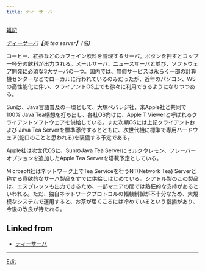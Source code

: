 ```yaml
---
title: ティーサーバ
---
```

[雑記](/雑記)



*[ティーサーバ](/ティーサーバ)【英 tea server】(名)*



コーヒー、紅茶などのカフェイン飲料を管理するサーバ。ボタンを押すとコップ一杯分の飲料が出力される。メールサーバ、ニュースサーバと並び、ソフトウェア開発に必須な3大サーバの一つ。国内では、無償サービスは永らく一部の計算機センターなどでローカルに行われているのみだったが、近年のパソコン、WSの高性能化に伴い、クライアントOS上でも徐々に利用できるようになりつつある。



Sunは、Java言語普及の一環として、大塚ベバレジ社、米Apple社と共同で100% Java Tea構想を打ち出し、各社OS向けに、Apple T Viewerと呼ばれるクライアントソフトウェアを供給している。また次期OSには上記クライアントおよび Java Tea Serverを標準添付するとともに、次世代機に標準で専用ハードウェア(蛇口のことと思われる)を装備する予定である。



Apple社は次世代OSに、SunのJava Tea Serverにミルクやレモン、フレーバーオプションを追加したApple Tea Serverを塔載予定としている。



Microsoft社はネットワーク上でTea Serviceを行うNT(Network Tea) Serverと称する意欲的なサーバ製品をすでに供給しはじめている。シアトル製のこの製品は、エスプレッソも出力できるため、一部マニアの間では熱狂的な支持があるといわれる。ただ、独自ネットワークプロトコルの輻輳制御が不十分なため、大規模なシステムで運用すると、お茶が届くころには冷めているという指摘があり、今後の改良が待たれる。 



## Linked from

* [ティーサーバ](/ティーサーバ)


----
[Edit](https://github.com/vitroid/vitroid.github.io/edit/master/MD/ティーサーバ.md)
